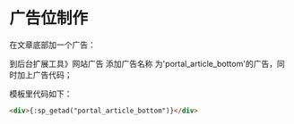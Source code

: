 # 广告位制作

在文章底部加一个广告：

到后台扩展工具》网站广告 添加广告名称 为'portal_article_bottom'的广告，同时加上广告代码；

模板里代码如下：
```html
<div>{:sp_getad("portal_article_bottom")}</div>
```
